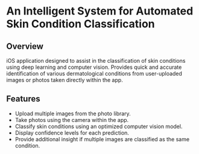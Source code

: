 # An Intelligent System for Automated Skin Condition Classification

## Overview

iOS application designed to assist in the classification of skin conditions using deep learning and computer vision. Provides quick and accurate identification of various dermatological conditions from user-uploaded images or photos taken directly within the app.

## Features

- Upload multiple images from the photo library.
- Take photos using the camera within the app.
- Classify skin conditions using an optimized computer vision model.
- Display confidence levels for each prediction.
- Provide additional insight if multiple images are classified as the same condition.


